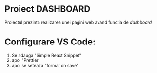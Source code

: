 # Proiect DASHBOARD

Proiectul prezinta realizarea unei pagini web avand functia de _dashboard_

# Configurare VS Code:

1. Se adauga "Simple React Snippet"
2. apoi "Prettier
3. apoi se seteaza "format on save"

